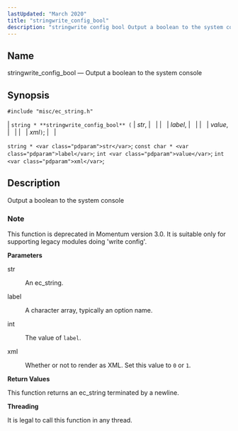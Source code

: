 ```yaml
---
lastUpdated: "March 2020"
title: "stringwrite_config_bool"
description: "stringwrite config bool Output a boolean to the system console string stringwrite config bool str label value xml string str const char label int value int xml Output a boolean to the system console This function is deprecated in Momentum version 3 0 It is suitable only for supporting legacy..."
---
```


<a name="apis.stringwrite_config_bool"></a> 
## Name

stringwrite_config_bool — Output a boolean to the system console

## Synopsis

`#include "misc/ec_string.h"`

| `string * **stringwrite_config_bool** (` | <var class="pdparam">str</var>, |   |
|   | <var class="pdparam">label</var>, |   |
|   | <var class="pdparam">value</var>, |   |
|   | <var class="pdparam">xml</var>`)`; |   |

`string * <var class="pdparam">str</var>`;
`const char * <var class="pdparam">label</var>`;
`int <var class="pdparam">value</var>`;
`int <var class="pdparam">xml</var>`;<a name="idp63042864"></a> 
## Description

Output a boolean to the system console

### Note

This function is deprecated in Momentum version 3.0\. It is suitable only for supporting legacy modules doing 'write config'.

**<a name="idp63045120"></a> Parameters**

<dl class="variablelist">

<dt>str</dt>

<dd>

An ec_string.

</dd>

<dt>label</dt>

<dd>

A character array, typically an option name.

</dd>

<dt>int</dt>

<dd>

The value of `label`.

</dd>

<dt>xml</dt>

<dd>

Whether or not to render as XML. Set this value to `0` or `1`.

</dd>

</dl>

**<a name="idp63054688"></a> Return Values**

This function returns an ec_string terminated by a newline.

**<a name="idp63055632"></a> Threading**

It is legal to call this function in any thread.